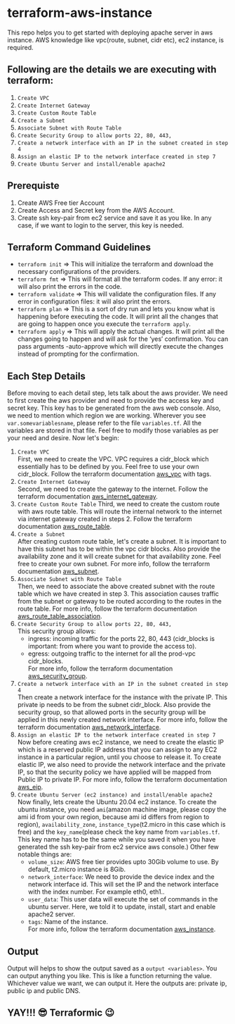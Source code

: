 # terraform-aws-instance
This repo helps you to get started with deploying apache server in aws instance. AWS knowledge like vpc(route, subnet, cidr etc), ec2 instance, is required.

## Following are the details we are executing with terraform:
1. `Create VPC`
2. `Create Internet Gateway`
3. `Create Custom Route Table`
4. `Create a Subnet`
5. `Associate Subnet with Route Table`
6. `Create Security Group to allow ports 22, 80, 443,`
7. `Create a network interface with an IP in the subnet created in step 4`
8. `Assign an elastic IP to the network interface created in step 7`
9. `Create Ubuntu Server and install/enable apache2`

## Prerequiste
1. Create AWS Free tier Account
2. Create Access and Secret key from the AWS Account. 
3. Create ssh key-pair from ec2 service and save it as you like. In any case, if we want to login to the server, this key is needed.

## Terraform Command Guidelines
- `terraform init` ⇒ This will initialize the terraform and download the necessary configurations of the providers.
- `terraform fmt` ⇒ This will format all the terraform codes. If any error: it will also print the errors in the code.
- `terraform validate` ⇒ This will validate the configuration files. If any error in configuration files: it will also print the errors.
- `terraform plan` ⇒ This is a sort of dry run and lets you know what is happening before executing the code. It will print all the changes that are going to happen once you execute the `terraform apply`.
- `terraform apply` ⇒ This will apply the actual changes. It will print all the changes going to happen and will ask for the ‘yes’ confirmation. You can pass arguments -auto-approve which will directly execute the changes instead of prompting for the confirmation.


## Each Step Details  
Before moving to each detail step, lets talk about the aws provider. We need to first create the aws provider and need to provide the access key and secret key. This key has to be generated from the aws web console. Also, we need to mention which region we are working.
Wherever you see `var.somevariablesname`, please refer to the file `variables.tf`. All the variables are stored in that file. Feel free to modify those variables as per your need and desire.
Now let's begin:  

1. `Create VPC`  
 First, we need to create the VPC. VPC requires a cidr_block which essentially has to be defined by you. Feel free to use your own cidr_block. Follow the terraform documentation [aws_vpc](https://registry.terraform.io/providers/hashicorp/aws/latest/docs/resources/vpc) with tags.
2. `Create Internet Gateway`  
Second, we need to create the gateway to the internet. Follow the terraform documentation [aws_internet_gateway](https://registry.terraform.io/providers/hashicorp/aws/latest/docs/resources/internet_gateway).
3. `Create Custom Route Table`
Third, we need to create the custom route with aws route table. This will route the internal network to the internet via internet gateway created in steps 2. Follow the terraform documentation [aws_route_table](https://registry.terraform.io/providers/hashicorp/aws/latest/docs/resources/route_table).
4. `Create a Subnet`  
After creating custom route table, let's create a subnet. It is important to have this subnet has to be within the vpc cidr blocks. Also provide the availability zone and it will create subnet for that availability zone. Feel free to create your own subnet. For more info, follow the terraform documentation [aws_subnet](https://registry.terraform.io/providers/hashicorp/aws/latest/docs/resources/subnet).
5. `Associate Subnet with Route Table`  
Then, we need to associate the above created subnet with the route table which we have created in step 3. This association causes traffic from the subnet or gateway to be routed according to the routes in the route table. For more info, follow the terraform documentation [aws_route_table_association](https://registry.terraform.io/providers/hashicorp/aws/latest/docs/resources/route_table_association).
6. `Create Security Group to allow ports 22, 80, 443,`  
This security group allows:
    - ingress: incoming traffic for the ports 22, 80, 443 (cidr_blocks is important: from where you want to provide the access to).
    - egress: outgoing traffic to the internet for all the prod-vpc cidr_blocks.  
     For more info, follow the terraform documentation [aws_security_group](https://registry.terraform.io/providers/hashicorp/aws/latest/docs/resources/security_group).  
7. `Create a network interface with an IP in the subnet created in step 4`  
Then create a network interface for the instance with the private IP. This private ip needs to be from the subnet cidr_block. Also provide the security group, so that allowed ports in the security group will be applied in this newly created network interface. For more info, follow the terraform documentation [aws_network_interface](https://registry.terraform.io/providers/hashicorp/aws/latest/docs/resources/network_interface).  
8. `Assign an elastic IP to the network interface created in step 7`  
Now before creating aws ec2 instance, we need to create the elastic IP which is a  reserved public IP address that you can assign to any EC2 instance in a particular region, until you choose to release it. To create elastic IP, we also need to provide the network interface and the private IP, so that the security policy we have applied will be mapped from Public IP to private IP. For more info, follow the terraform documentation [aws_eip](https://registry.terraform.io/providers/hashicorp/aws/latest/docs/resources/eip).  
9. `Create Ubuntu Server (ec2 instance) and install/enable apache2`  
Now finally, lets create the Ubuntu 20.04 ec2 instance. To create the ubuntu instance, you need `ami`(amazon machine image, please copy the ami id from your own region, because ami id differs from region to region), `availability_zone`, `instance_type`(t2.micro in this case which is free) and the `key_name`(please check the key name from `variables.tf`. This key name has to be the same while you saved it when you have generated the ssh key-pair from ec2 service aws console.) Other few notable things are:  
    - `volume_size`: AWS free tier provides upto 30Gib volume to use. By default, t2.micro instance is 8Gib.  
    - `network_interface`: We need to provide the device index and the network interface id. This will set the IP and the network interface with the index number. For example eth0, eth1..  
    - `user_data`: This user data will execute the set of commands in the ubuntu server. Here, we told it to update, install, start and enable apache2 server.  
    - `tags`: Name of the instance.  
For more info, follow the terraform documentation [aws_instance](https://registry.terraform.io/providers/hashicorp/aws/latest/docs/resources/instance).  
## Output
Output will helps to show the output saved as a `output <variables>`. You can output anything you like. This is like a function returning the value. Whichever value we want, we can output it. Here the outputs are: private ip, public ip and public DNS. 


## YAY!!! :sunglasses: Terraformic :wink:
